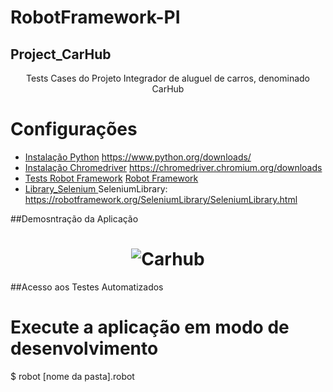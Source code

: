 # RobotFramework-PI

## Project_CarHub
<p align="center">Tests Cases do Projeto Integrador de aluguel de carros, denominado CarHub</p>


Configurações
=================
<!--ts-->
   * [Instalação Python](#instalacao) https://www.python.org/downloads/
   * [Instalação Chromedriver](#instalacao) https://chromedriver.chromium.org/downloads
   * [Tests Robot Framework](#testes) [Robot Framework](https://robotframework.org/)
   * [Library_Selenium ](#testes) SeleniumLibrary: https://robotframework.org/SeleniumLibrary/SeleniumLibrary.html
<!--te-->

##Demosntração da Aplicação
<h1 align="center">
  <img alt="Carhub" title="#Carhub" src="/_next/static/media/logo.525b8b3e.svg" />
</h1>

##Acesso aos Testes Automatizados

# Execute a aplicação em modo de desenvolvimento
$ robot  [nome da pasta].robot



